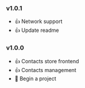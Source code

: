 ### v1.0.1 
* :+1: Network support
* :+1: Update readme

### v1.0.0 
* :+1: Contacts store frontend
* :+1: Contacts management
* :tada: Begin a project

